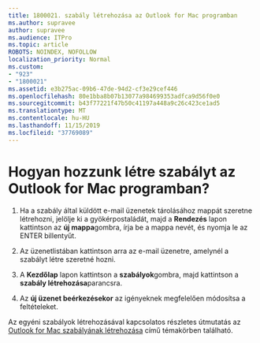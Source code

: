 ```yaml
---
title: 1800021. szabály létrehozása az Outlook for Mac programban
ms.author: supravee
author: supravee
ms.audience: ITPro
ms.topic: article
ROBOTS: NOINDEX, NOFOLLOW
localization_priority: Normal
ms.custom:
- "923"
- "1800021"
ms.assetid: e3b275ac-09b6-47de-94d2-cf3e29cef446
ms.openlocfilehash: 80e1bba8b07b13077a984699353adfca9d56f0e0
ms.sourcegitcommit: b43f77221f47b50c41197a448a9c26c423ce1ad5
ms.translationtype: MT
ms.contentlocale: hu-HU
ms.lasthandoff: 11/15/2019
ms.locfileid: "37769089"
---
```

# <a name="how-to-create-a-rule-in-outlook-for-mac"></a>Hogyan hozzunk létre szabályt az Outlook for Mac programban?

1. Ha a szabály által küldött e-mail üzenetek tárolásához mappát szeretne létrehozni, jelölje ki a gyökérpostaládát, majd a **Rendezés** lapon kattintson az **új mappa**gombra, írja be a mappa nevét, és nyomja le az ENTER billentyűt.

2. Az üzenetlistában kattintson arra az e-mail üzenetre, amelynél a szabályt létre szeretné hozni.

3. A **Kezdőlap** lapon kattintson a **szabályok**gombra, majd kattintson a **szabály létrehozása**parancsra.

4. Az **új üzenet beérkezésekor** az igényeknek megfelelően módosítsa a feltételeket. 

Az egyéni szabályok létrehozásával kapcsolatos részletes útmutatás az [Outlook for Mac szabályának létrehozása](https://aka.ms/AA1uy0v) című témakörben található.
  